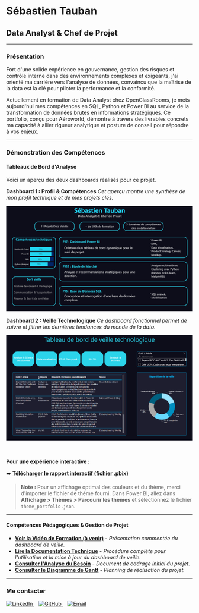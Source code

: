 # Sébastien Tauban
## Data Analyst & Chef de Projet

---

### Présentation
Fort d'une solide expérience en gouvernance, gestion des risques et contrôle interne dans des environnements complexes et exigeants, j'ai orienté ma carrière vers l'analyse de données, convaincu que la maîtrise de la data est la clé pour piloter la performance et la conformité.

Actuellement en formation de Data Analyst chez OpenClassRooms, je mets aujourd'hui mes compétences en SQL, Python et Power BI au service de la transformation de données brutes en informations stratégiques. Ce portfolio, conçu pour Aéroworld, démontre à travers des livrables concrets ma capacité à allier rigueur analytique et posture de conseil pour répondre à vos enjeux.

---

### Démonstration des Compétences

#### Tableaux de Bord d'Analyse

Voici un aperçu des deux dashboards réalisés pour ce projet.

**Dashboard 1 : Profil & Compétences**
*Cet aperçu montre une synthèse de mon profil technique et de mes projets clés.*

![Dashboard Profil & Compétences](dashboard-profil.png)

**Dashboard 2 : Veille Technologique**
*Ce dashboard fonctionnel permet de suivre et filtrer les dernières tendances du monde de la data.*

![Dashboard Veille Technologique](dashboard-veille.png)

<br/>

**Pour une expérience interactive :**

➡️ **[Télécharger le rapport interactif (fichier .pbix)](Dashboard.pbix)**

> **Note :** Pour un affichage optimal des couleurs et du thème, merci d'importer le fichier de thème fourni. Dans Power BI, allez dans **Affichage > Thèmes > Parcourir les thèmes** et sélectionnez le fichier `theme_portfolio.json`.

---

#### Compétences Pédagogiques & Gestion de Projet

* **[Voir la Vidéo de Formation (à venir)]()** - *Présentation commentée du dashboard de veille.*
* **[Lire la Documentation Technique](Documentation.pdf)** - *Procédure complète pour l'utilisation et la mise à jour du dashboard de veille.*
* **[Consulter l'Analyse du Besoin](Analyse%20du%20besoin%20client.pdf)** - *Document de cadrage initial du projet.*
* **[Consulter le Diagramme de Gantt](Gantt.png)** - *Planning de réalisation du projet.*

---

### Me contacter

<a href="https://www.linkedin.com/in/sébastien-tauban-2462846/">
  <img src="https://img.shields.io/badge/LinkedIn-0077B5?style=for-the-badge&logo=linkedin&logoColor=white" alt="LinkedIn">
</a>
&nbsp;&nbsp;
<a href="https://github.com/SebastienTauban">
  <img src="https://img.shields.io/badge/GitHub-181717?style=for-the-badge&logo=github&logoColor=white" alt="GitHub">
</a>
&nbsp;&nbsp;
<a href="mailto:sebastien.tauban@gmail.com">
  <img src="https://img.shields.io/badge/Gmail-D14836?style=for-the-badge&logo=gmail&logoColor=white" alt="Email">
</a>
